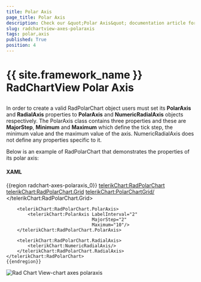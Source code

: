 ```yaml
---
title: Polar Axis
page_title: Polar Axis
description: Check our &quot;Polar Axis&quot; documentation article for the RadChartView {{ site.framework_name }} control.
slug: radchartview-axes-polaraxis
tags: polar,axis
published: True
position: 4
---
```


# {{ site.framework_name }} RadChartView Polar Axis



## 

In order to create a valid RadPolarChart object users must set its __PolarAxis__ and __RadialAxis__ properties to __PolarAxis__ and __NumericRadialAxis__ objects respectively.
The PolarAxis class contains three properties and these are __MajorStep__, __Minimum__ and __Maximum__ which define the tick step, the minimum value and the maximum value of the axis.
NumericRadialAxis does not define any properties specific to it.

Below is an example of RadPolarChart that demonstrates the properties of its polar axis:

#### __XAML__

{{region radchart-axes-polaraxis_0}}
	<telerikChart:RadPolarChart>
	    <telerikChart:RadPolarChart.Grid>
	        <telerikChart:PolarChartGrid/>
	    </telerikChart:RadPolarChart.Grid>
	
	    <telerikChart:RadPolarChart.PolarAxis>
	        <telerikChart:PolarAxis LabelInterval="2"
	                                MajorStep="2"
	                                Maximum="10"/>
	    </telerikChart:RadPolarChart.PolarAxis>
	
	    <telerikChart:RadPolarChart.RadialAxis>
	        <telerikChart:NumericRadialAxis/>
	    </telerikChart:RadPolarChart.RadialAxis>
	</telerikChart:RadPolarChart>
	{{endregion}}





![Rad Chart View-chart axes polaraxis](images/RadChartView-chart_axes_polaraxis.PNG)
